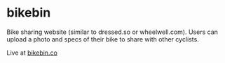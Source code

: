 # bikebin
Bike sharing website (similar to dressed.so or wheelwell.com).  Users can upload a photo and specs of their bike to share with other cyclists.  

Live at [bikebin.co](http://bikebin.co)
